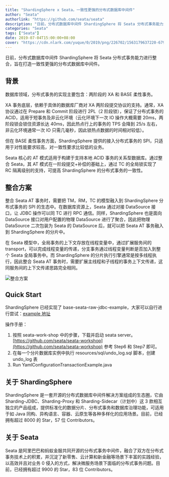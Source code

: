 ```yaml
---
title: "ShardingSphere x Seata，一致性更强的分布式数据库中间件"
author: "Seata"
authorlink: "https://github.com/seata/seata"
description: "日前，分布式数据库中间件 ShardingSphere 将 Seata 分布式事务能力进行整合，旨在打造一致性更强的分布式数据库中间件。"
categories: "Seata"
tags: ["Seata"]
date: 2019-07-04T15:00:00+08:00
cover: "https://cdn.nlark.com/yuque/0/2019/png/226702/1563179637220-67983326-d155-4b28-be39-c86f653727f9.png"
---
```


日前，分布式数据库中间件 ShardingSphere 将 Seata 分布式事务能力进行整合，旨在打造一致性更强的分布式数据库中间件。

## 背景

数据库领域，分布式事务的实现主要包含：两阶段的 XA 和 BASE 柔性事务。

XA 事务底层，依赖于具体的数据库厂商对 XA 两阶段提交协议的支持。通常，XA 协议通过在 Prepare 和 Commit 阶段进行 2PL（2 阶段锁），保证了分布式事务的 ACID，适用于短事务及非云化环境（云化环境下一次 IO 操作大概需要 20ms，两阶段锁会锁住资源长达 40ms，因此热点行上的事务的 TPS 会降到 25/s 左右，非云化环境通常一次 IO 只需几毫秒，因此锁热点数据的时间相对较低）。

但在 BASE 柔性事务方面，ShardingSphere 提供的接入分布式事务的 SPI，只适用于对性能要求较高，对一致性要求比较低的业务。

Seata 核心的 AT 模式适用于构建于支持本地 ACID 事务的关系型数据库。通过整合 Seata，其 AT 模式在一阶段提交+补偿的基础上，通过 TC 的全局锁实现了 RC 隔离级别的支持，可提高 ShardingSphere 的分布式事务的一致性。

## 整合方案

整合 Seata AT 事务时，需要把 TM，RM，TC 的模型融入到 ShardingSphere 分布式事务的 SPI 的生态中。在数据库资源上，Seata 通过对接 DataSource 接口，让 JDBC 操作可以同 TC 进行 RPC 通信。同样，ShardingSphere 也是面向 DataSource 接口对用户配置的物理 DataSource 进行了聚合，因此把物理  DataSource 二次包装为 Seata 的 DataSource 后，就可以把 Seata AT 事务融入到 ShardingSphere 的分片中。

在 Seata 模型中，全局事务的上下文存放在线程变量中，通过扩展服务间的  transport，可以完成线程变量的传递，分支事务通过线程变量判断是否加入到整个 Seata 全局事务中。而 ShardingSphere 的分片执行引擎通常是按多线程执行，因此整合 Seata AT 事务时，需要扩展主线程和子线程的事务上下文传递，这同服务间的上下文传递思路完全相同。

![整合方案](https://cdn.nlark.com/yuque/0/2019/png/226702/1562204338242-dec7a181-e03f-48f5-8c0c-6f7f3189c281.png)

## Quick Start

ShardingSphere 已经实现了 base-seata-raw-jdbc-example，大家可以自行进行尝试：[example 地址](https://github.com/apache/incubator-shardingsphere-example/tree/dev/sharding-jdbc-example/transaction-example/transaction-base-seata-example/transaction-base-seata-raw-jdbc-example)

操作手册：

1. 按照 seata-work-shop 中的步骤，下载并启动 seata server。
   [https://github.com/seata/seata-workshop](https://github.com/seata/seata-workshop)
   参考 Step6 和 Step7 即可。
2. 在每一个分片数据库实例中执行 resources/sql/undo_log.sql 脚本，创建 undo_log 表
3. Run YamlConfigurationTransactionExample.java

## 关于 ShardingSphere

ShardingSphere 是一套开源的分布式数据库中间件解决方案组成的生态圈，它由 Sharding-JDBC、Sharding-Proxy 和 Sharding-Sidecar（计划中）这 3 款相互独立的产品组成，提供标准化的数据分片、分布式事务和数据库治理功能，可适用于如 Java 同构、异构语言、容器、云原生等各种多样化的应用场景。目前，已经拥有超过 8000 的 Star，57 位 Contributors。

## 关于 Seata

Seata 是阿里巴巴和蚂蚁金服共同开源的分布式事务中间件，融合了双方在分布式事务技术上的积累，并沉淀了新零售、云计算和新金融等场景下丰富的实践经验，以高效并且对业务 0 侵入的方式，解决微服务场景下面临的分布式事务问题。目前，已经拥有超过 9900 的 Star，83 位 Contributors。
